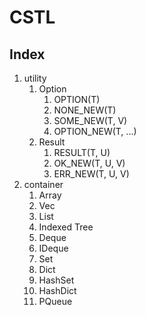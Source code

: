 # CSTL

## Index

1. utility
    1. Option
        1. OPTION(T)
        2. NONE_NEW(T)
        3. SOME_NEW(T, V)
        4. OPTION_NEW(T, ...)
    2. Result
        1. RESULT(T, U)
        2. OK_NEW(T, U, V)
        3. ERR_NEW(T, U, V)
2. container
    1. Array
    2. Vec
    3. List
    4. Indexed Tree
    5. Deque
    6. IDeque
    7. Set
    8. Dict
    9. HashSet
    10. HashDict
    11. PQueue
